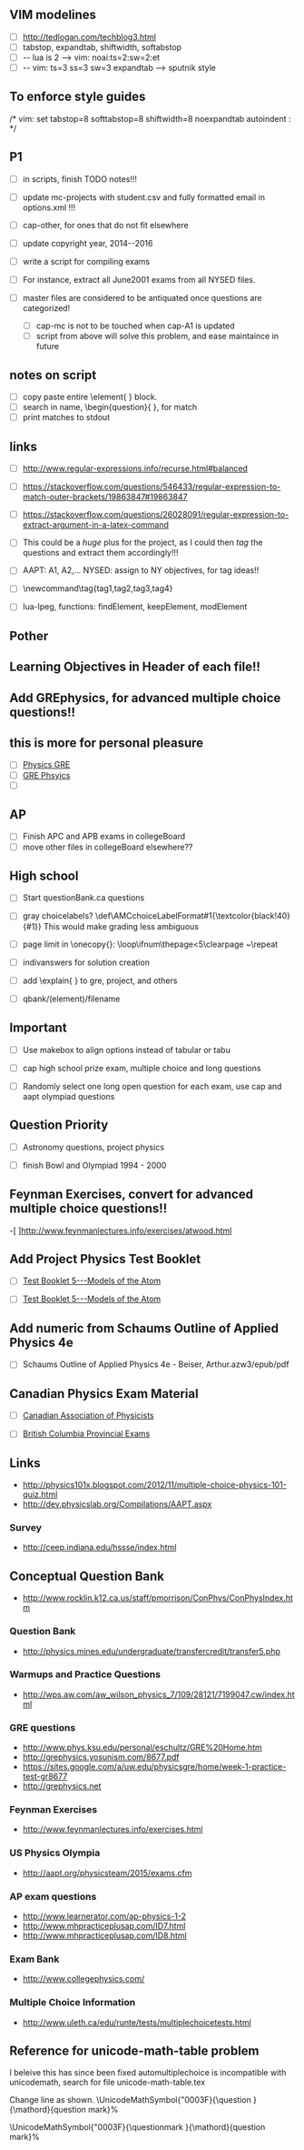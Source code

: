 
## VIM modelines
-[ ] http://tedlogan.com/techblog3.html
-[ ] tabstop, expandtab, shiftwidth, softabstop
-[ ] -- lua is 2 --> vim: noai:ts=2:sw=2:et
-[ ] -- vim: ts=3 ss=3 sw=3 expandtab --> sputnik style

## To enforce style guides
/* vim: set tabstop=8 softtabstop=8 shiftwidth=8 noexpandtab autoindent : */

## P1

-[ ] in scripts, finish TODO notes!!!

-[ ] update mc-projects with student.csv and fully formatted email in options.xml !!!

-[ ] cap-other, for ones that do not fit elsewhere

-[ ] update copyright year, 2014--2016


-[ ] write a script for compiling exams
-[ ] For instance, extract all June2001 exams from all NYSED files.

-[ ] master files are considered to be antiquated once questions are categorized!
    -[ ] cap-mc is not to be touched when cap-A1 is updated
    -[ ] script from above will solve this problem, and ease maintaince in future

## notes on script
-[ ] copy paste entire \element{ } block.
-[ ] search in name, \begin{question}{ }, for match
-[ ] print matches to stdout

## links
-[ ] http://www.regular-expressions.info/recurse.html#balanced
-[ ] https://stackoverflow.com/questions/546433/regular-expression-to-match-outer-brackets/19863847#19863847
-[ ] https://stackoverflow.com/questions/26028091/regular-expression-to-extract-argument-in-a-latex-command


-[ ] This could be a _huge_ plus for the project, as I could then _tag_ the questions and extract them accordingly!!!
-[ ] AAPT: A1, A2,...   NYSED: assign to NY objectives, for tag ideas!!
-[ ] \newcommand\tag{tag1,tag2,tag3,tag4}

-[ ] lua-lpeg, functions: findElement, keepElement, modElement



## Pother

## Learning Objectives in Header of each file!!

## Add GREphysics, for advanced multiple choice questions!!
## this is more for personal pleasure
-[ ] [Physics GRE](http://www.physicsgre.com/)
-[ ] [GRE Phsyics](http://grephysics.net/ans/)
-[ ] [ ](https://web.stanford.edu/group/sps/PhysGRE.htm)

## AP
-[ ] Finish APC and APB exams in collegeBoard
-[ ] move other files in collegeBoard elsewhere??

## High school
-[ ] Start questionBank.ca questions

-[ ] gray choicelabels? \def\AMCchoiceLabelFormat#1{\textcolor{black!40}{#1}}
    This would make grading less ambiguous
-[ ] page limit in \onecopy{}: \loop\ifnum\thepage<5\clearpage ~\repeat
-[ ] indivanswers for solution creation
-[ ] add \explain{ } to gre, project, and others
-[ ] qbank/(element)/filename


## Important
-[ ] Use makebox to align options instead of tabular or tabu
-[ ] cap high school prize exam, multiple choice and long questions

-[ ] Randomly select one long open question for each exam, use cap and aapt olympiad questions


## Question Priority
-[ ] Astronomy questions, project physics
-[ ] finish Bowl and Olympiad 1994 - 2000


## Feynman Exercises, convert for advanced multiple choice questions!!
-[ ]http://www.feynmanlectures.info/exercises/atwood.html


## Add Project Physics Test Booklet
-[ ] [Test Booklet 5---Models of the Atom](testbooklet5mode00fjam.pdf)
-[ ] [Test Booklet 5---Models of the Atom](testbooklet5mode00fjam.pdf)


## Add numeric from Schaums Outline of Applied Physics 4e
-[ ] Schaums Outline of Applied Physics 4e - Beiser, Arthur.azw3/epub/pdf


## Canadian Physics Exam Material
-[ ] [Canadian Association of Physicists](http://cap.phas.ubc.ca/)
-[ ] [British Columbia Provincial Exams](http://questionbank.ca)


## Links
- http://physics101x.blogspot.com/2012/11/multiple-choice-physics-101-quiz.html
- http://dev.physicslab.org/Compilations/AAPT.aspx

### Survey
- http://ceep.indiana.edu/hssse/index.html

## Conceptual Question Bank
- http://www.rocklin.k12.ca.us/staff/pmorrison/ConPhys/ConPhysIndex.htm

### Question Bank
- http://physics.mines.edu/undergraduate/transfercredit/transfer5.php

### Warmups and Practice Questions
- http://wps.aw.com/aw_wilson_physics_7/109/28121/7199047.cw/index.html

### GRE questions
- http://www.phys.ksu.edu/personal/eschultz/GRE%20Home.htm
- http://grephysics.yosunism.com/8677.pdf
- https://sites.google.com/a/uw.edu/physicsgre/home/week-1-practice-test-gr8677
- http://grephysics.net

### Feynman Exercises
- http://www.feynmanlectures.info/exercises.html

### US Physics Olympia
- http://aapt.org/physicsteam/2015/exams.cfm

### AP exam questions
- http://www.learnerator.com/ap-physics-1-2
- http://www.mhpracticeplusap.com/ID7.html
- http://www.mhpracticeplusap.com/ID8.html

### Exam Bank
- http://www.collegephysics.com/

### Multiple Choice Information
- http://www.uleth.ca/edu/runte/tests/multiplechoicetests.html

## Reference for unicode-math-table problem
I beleive this has since been fixed
automultiplechoice is incompatible with unicodemath,
    search for file unicode-math-table.tex

Change line as shown.
\UnicodeMathSymbol{"0003F}{\question                 }{\mathord}{question mark}%

\UnicodeMathSymbol{"0003F}{\questionmark             }{\mathord}{question mark}%



